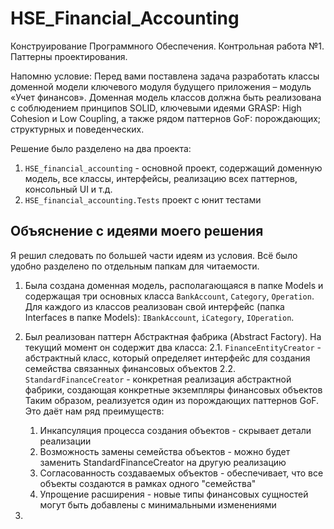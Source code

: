 ﻿# HSE_Financial_Accounting
Конструирование Программного Обеспечения. Контрольная работа №1. Паттерны проектирования. 

Напомню условие: Перед вами поставлена задача разработать классы доменной модели ключевого модуля будущего приложения – модуль «Учет финансов». Доменная модель классов должна быть реализована с соблюдением принципов SOLID, ключевыми идеями GRASP: High Cohesion и Low Coupling, а также рядом паттернов GoF: порождающих; структурных и поведенческих.

Решение было разделено на два проекта:

1. `HSE_financial_accounting` - основной проект, содержащий доменную модель, все классы, интерфейсы, реализацию всех паттернов, консольный UI и т.д.
2.  `HSE_financial_accounting.Tests` проект с юнит тестами
 
## Объяснение с идеями моего решения

Я решил следовать по большей части идеям из условия. Всё было удобно разделено по отдельным папкам для читаемости.
1. Была создана доменная модель, располагающаяся в папке Models и содержащая три основных класса `BankAccount`, `Category`, `Operation`. Для каждого из классов реализован свой интерфейс (папка Interfaces в папке Models): `IBankAccount`, `iCategory`, `IOperation`.
2. Был реализован паттерн Абстрактная фабрика (Abstract Factory). На текущий момент он содержит два класса:
  2.1.  `FinanceEntityCreator` - абстрактный класс, который определяет интерфейс для создания семейства связанных финансовых объектов
  2.2. `StandardFinanceCreator` - конкретная реализация абстрактной фабрики, создающая конкретные экземпляры финансовых объектов
 Таким образом, реализуется один из порождающих паттернов GoF. Это даёт нам ряд преимуществ:
   1. Инкапсуляция процесса создания объектов - скрывает детали реализации
   2. Возможность замены семейства объектов - можно будет заменить StandardFinanceCreator на другую реализацию
   3. Согласованность создаваемых объектов - обеспечивает, что все объекты создаются в рамках одного "семейства"
   4. Упрощение расширения - новые типы финансовых сущностей могут быть добавлены с минимальными изменениями

3. 
